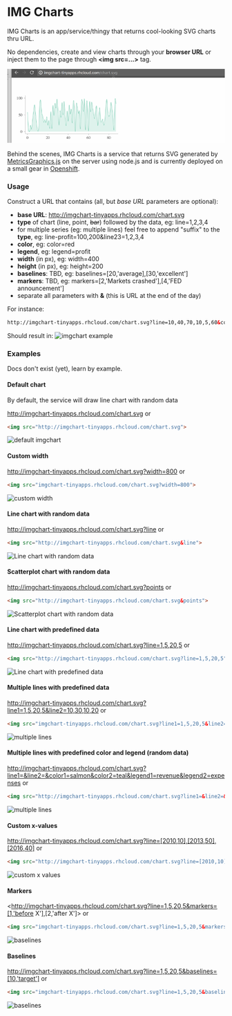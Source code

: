 # IMG Charts

IMG Charts is an app/service/thingy that returns cool-looking SVG charts thru URL.

No dependencies, create and view charts through your **browser URL** or inject them
to the page through **&lt;img src=...&gt;** tag.


![live-example](images/imgchart-usage.gif "imgchart example")


Behind the scenes, IMG Charts is a service that returns SVG generated by
[MetricsGraphics.js](http://metricsgraphicsjs.org/) on the server using node.js and is currently
deployed on a small gear in [Openshift](https://openshift.redhat.com).

### Usage

Construct a URL that contains (all, but _base URL_ parameters are optional):
- **base URL**: http://imgchart-tinyapps.rhcloud.com/chart.svg
- **type** of chart (line, point, ~~bar~~) followed by the data, eg: line=1,2,3,4
- for multiple series (eg: multiple lines) feel free to append "suffix" to the **type**, eg: line-profit=100,200&line23=1,2,3,4
- **color**, eg: color=red
- **legend**, eg: legend=profit
- **width** (in px), eg: width=400
- **height** (in px), eg: height=200
- **baselines**: TBD, eg: baselines=[20,'average],[30,'excellent']
- **markers**: TBD, eg: markers=[2,'Markets crashed'],[4,'FED announcement']
- separate all parameters with **&** (this is URL at the end of the day)

For instance:


```html
http://imgchart-tinyapps.rhcloud.com/chart.svg?line=10,40,70,10,5,60&color=green&legend=profit&width=800&height=200&baselines=[20,'average'],[80,'excellent']&markers=[2,'Markets crashed'],[4,'FED announcement']
```
Should result in:
![imgchart example](<http://imgchart-tinyapps.rhcloud.com/chart.svg?line=10,40,70,10,5,60&color=green&legend=profit&width=800&height=200&baselines=[20,'average'],[80,'excellent']&markers=[2,'Markets crashed'],[4,'FED announcement']> "imgchart example")


### Examples

Docs don't exist (yet), learn by example.

#### Default chart
By default, the service will draw line chart with random data

http://imgchart-tinyapps.rhcloud.com/chart.svg
or
```html
<img src="http://imgchart-tinyapps.rhcloud.com/chart.svg">
```

![default imgchart](http://imgchart-tinyapps.rhcloud.com/chart.svg "default imgchart with random data")

#### Custom width
<http://imgchart-tinyapps.rhcloud.com/chart.svg?width=800>
or
```html
<img src="imgchart-tinyapps.rhcloud.com/chart.svg?width=800">
```

![custom width](<http://imgchart-tinyapps.rhcloud.com/chart.svg?width=800> "custom width")

#### Line chart with random data

http://imgchart-tinyapps.rhcloud.com/chart.svg?line
or
```html
<img src="http://imgchart-tinyapps.rhcloud.com/chart.svg&line">
```

![Line chart with random data](<http://imgchart-tinyapps.rhcloud.com/chart.svg?line> "Line chart with random data")


#### Scatterplot chart with random data

http://imgchart-tinyapps.rhcloud.com/chart.svg?points
or
```html
<img src="http://imgchart-tinyapps.rhcloud.com/chart.svg&points">
```

![Scatterplot chart with random data](<http://imgchart-tinyapps.rhcloud.com/chart.svg?points> "Scatterplot chart with random data")



#### Line chart with predefined data
http://imgchart-tinyapps.rhcloud.com/chart.svg?line=1,5,20,5
or
```html
<img src="http://imgchart-tinyapps.rhcloud.com/chart.svg?line=1,5,20,5">
```

![Line chart with predefined data](<http://imgchart-tinyapps.rhcloud.com/chart.svg?line=1,5,20,5> "Line chart with predefined data")


#### Multiple lines with predefined data
http://imgchart-tinyapps.rhcloud.com/chart.svg?line1=1,5,20,5&line2=10,30,10,20
or
```html
<img src="imgchart-tinyapps.rhcloud.com/chart.svg?line1=1,5,20,5&line2=10,30,10,20">
```

![multiple lines](<http://imgchart-tinyapps.rhcloud.com/chart.svg?line1=1,5,20,5&line2=10,30,10,20> "multiple lines")


#### Multiple lines with predefined color and legend (random data)
http://imgchart-tinyapps.rhcloud.com/chart.svg?line1=&line2=&color1=salmon&color2=teal&legend1=revenue&legend2=expenses
or
```html
<img src="http://imgchart-tinyapps.rhcloud.com/chart.svg?line1=&line2=&color1=salmon&color2=teal&legend1=revenue&legend2=expenses">
```

![multiple lines](<http://imgchart-tinyapps.rhcloud.com/chart.svg?line1=&line2=&color1=salmon&color2=teal&legend1=revenue&legend2=expenses> "multiple lines with colors and legend")

#### Custom x-values
<http://imgchart-tinyapps.rhcloud.com/chart.svg?line=[2010,10],[2013,50],[2016,40]>
or
```html
<img src="http://imgchart-tinyapps.rhcloud.com/chart.svg?line=[2010,10],[2013,50],[2016,40]">
```

![custom x values](<http://imgchart-tinyapps.rhcloud.com/chart.svg?line=[2010,10],[2013,50],[2016,40]> "custom x values")

#### Markers
<http://imgchart-tinyapps.rhcloud.com/chart.svg?line=1,5,20,5&markers=[1,'before X'],[2,'after X']>
or
```html
<img src="imgchart-tinyapps.rhcloud.com/chart.svg?line=1,5,20,5&markers=[1,'before X'],[2,'after X']">
```

![baselines](<http://imgchart-tinyapps.rhcloud.com/chart.svg?line=1,5,20,5&markers=[1,'before X'],[2,'after X']> "markers")

#### Baselines
<http://imgchart-tinyapps.rhcloud.com/chart.svg?line=1,5,20,5&baselines=[10,'target']>
or
```html
<img src="imgchart-tinyapps.rhcloud.com/chart.svg?line=1,5,20,5&baselines=[10,'target']">
```

![baselines](<http://imgchart-tinyapps.rhcloud.com/chart.svg?line=1,5,20,5&baselines=[10,'target']> "baselines")




